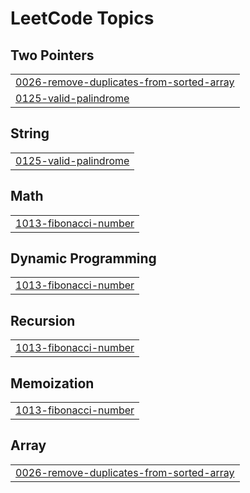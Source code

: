 

<!---LeetCode Topics Start-->
# LeetCode Topics
## Two Pointers
|  |
| ------- |
| [0026-remove-duplicates-from-sorted-array](https://github.com/varshinimane/DSA-Java/tree/master/0026-remove-duplicates-from-sorted-array) |
| [0125-valid-palindrome](https://github.com/varshinimane/DSA-Java/tree/master/0125-valid-palindrome) |
## String
|  |
| ------- |
| [0125-valid-palindrome](https://github.com/varshinimane/DSA-Java/tree/master/0125-valid-palindrome) |
## Math
|  |
| ------- |
| [1013-fibonacci-number](https://github.com/varshinimane/DSA-Java/tree/master/1013-fibonacci-number) |
## Dynamic Programming
|  |
| ------- |
| [1013-fibonacci-number](https://github.com/varshinimane/DSA-Java/tree/master/1013-fibonacci-number) |
## Recursion
|  |
| ------- |
| [1013-fibonacci-number](https://github.com/varshinimane/DSA-Java/tree/master/1013-fibonacci-number) |
## Memoization
|  |
| ------- |
| [1013-fibonacci-number](https://github.com/varshinimane/DSA-Java/tree/master/1013-fibonacci-number) |
## Array
|  |
| ------- |
| [0026-remove-duplicates-from-sorted-array](https://github.com/varshinimane/DSA-Java/tree/master/0026-remove-duplicates-from-sorted-array) |
<!---LeetCode Topics End-->
